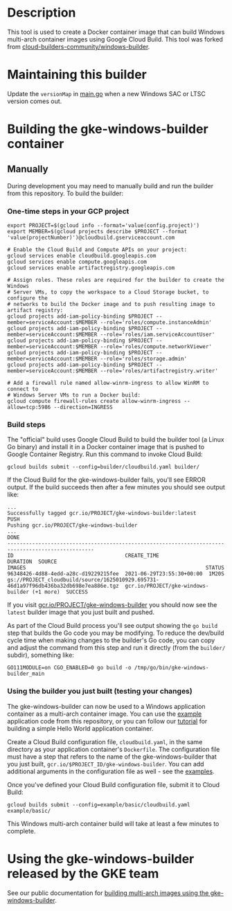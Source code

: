 # Description

This tool is used to create a Docker container image that can build Windows
multi-arch container images using Google Cloud Build. This tool was forked from
[cloud-builders-community/windows-builder](https://github.com/GoogleCloudPlatform/cloud-builders-community/tree/master/windows-builder).

# Maintaining this builder

Update the `versionMap` in [main.go](builder/main.go) when a new Windows SAC or
LTSC version comes out.

# Building the gke-windows-builder container

## Manually

During development you may need to manually build and run the builder from this
repository. To build the builder:

### One-time steps in your GCP project

```shell
export PROJECT=$(gcloud info --format='value(config.project)')
export MEMBER=$(gcloud projects describe $PROJECT --format 'value(projectNumber)')@cloudbuild.gserviceaccount.com

# Enable the Cloud Build and Compute APIs on your project:
gcloud services enable cloudbuild.googleapis.com
gcloud services enable compute.googleapis.com
gcloud services enable artifactregistry.googleapis.com

# Assign roles. These roles are required for the builder to create the Windows
# Server VMs, to copy the workspace to a Cloud Storage bucket, to configure the
# networks to build the Docker image and to push resulting image to artifact registry:
gcloud projects add-iam-policy-binding $PROJECT --member=serviceAccount:$MEMBER --role='roles/compute.instanceAdmin'
gcloud projects add-iam-policy-binding $PROJECT --member=serviceAccount:$MEMBER --role='roles/iam.serviceAccountUser'
gcloud projects add-iam-policy-binding $PROJECT --member=serviceAccount:$MEMBER --role='roles/compute.networkViewer'
gcloud projects add-iam-policy-binding $PROJECT --member=serviceAccount:$MEMBER --role='roles/storage.admin'
gcloud projects add-iam-policy-binding $PROJECT --member=serviceAccount:$MEMBER --role='roles/artifactregistry.writer'

# Add a firewall rule named allow-winrm-ingress to allow WinRM to connect to
# Windows Server VMs to run a Docker build:
gcloud compute firewall-rules create allow-winrm-ingress --allow=tcp:5986 --direction=INGRESS
```

### Build steps

The "official" build uses Google Cloud Build to build the builder tool (a Linux
Go binary) and install it in a Docker container image that is pushed to Google
Container Registry. Run this command to invoke Cloud Build:

```shell
gcloud builds submit --config=builder/cloudbuild.yaml builder/
```

If the Cloud Build for the gke-windows-builder fails, you'll see ERROR output.
If the build succeeds then after a few minutes you should see output like:

```
...
Successfully tagged gcr.io/PROJECT/gke-windows-builder:latest
PUSH
Pushing gcr.io/PROJECT/gke-windows-builder
...
DONE
--------------------------------------------------------------------------------------------------
ID                                    CREATE_TIME                DURATION  SOURCE                                                                                                   IMAGES                                                          STATUS
96348426-4d88-4edd-a28c-d19229215fee  2021-06-29T23:55:30+00:00  1M20S     gs://PROJECT_cloudbuild/source/1625010929.695731-46d1a97f96db436ba32db698e7ea886e.tgz  gcr.io/PROJECT/gke-windows-builder (+1 more)  SUCCESS
```

If you visit
[gcr.io/PROJECT/gke-windows-builder](http://gcr.io/PROJECT/gke-windows-builder)
you should now see the `latest` builder image that you just built and pushed.

As part of the Cloud Build process you'll see output showing the `go build` step
that builds the Go code you may be modifying. To reduce the dev/build cycle time
when making changes to the builder's Go code, you can copy and adjust the
command from this step and run it directly (from the `builder/` subdir),
something like:

```shell
GO111MODULE=on CGO_ENABLED=0 go build -o /tmp/go/bin/gke-windows-builder_main
```

### Using the builder you just built (testing your changes)

The gke-windows-builder can now be used to a Windows application container as a
multi-arch container image. You can use the [example](example) application code
from this repository, or you can follow our
[tutorial](https://cloud.google.com/kubernetes-engine/docs/tutorials/building-windows-multi-arch-images#creating_the_helloexe_binary_in_your_workspace)
for building a simple Hello World application container.

Create a Cloud Build configuration file, `cloudbuild.yaml`, in the same
directory as your application container's `Dockerfile`. The configuration file
must have a step that refers to the name of the gke-windows-builder that you
just built, `gcr.io/$PROJECT_ID/gke-windows-builder`. You can add additional
arguments in the configuration file as well - see the [examples](example).

Once you've defined your Cloud Build configuration file, submit it to Cloud
Build:

```shell
gcloud builds submit --config=example/basic/cloudbuild.yaml example/basic/
```

This Windows multi-arch container build will take at least a few minutes to
complete.

# Using the gke-windows-builder released by the GKE team

See our public documentation for
[building multi-arch images using the gke-windows-builder](https://cloud.google.com/kubernetes-engine/docs/tutorials/building-windows-multi-arch-images#building_multi-arch_images_using_the_gke-windows-builder).
